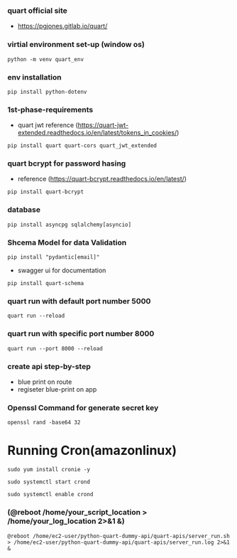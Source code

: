 ### quart official site
- https://pgjones.gitlab.io/quart/

### virtial environment set-up (window os)
```
python -m venv quart_env
```
### env installation
```
pip install python-dotenv
```
### 1st-phase-requirements
- quart jwt reference (https://quart-jwt-extended.readthedocs.io/en/latest/tokens_in_cookies/)
```
pip install quart quart-cors quart_jwt_extended
```

### quart bcrypt for password hasing
- reference (https://quart-bcrypt.readthedocs.io/en/latest/)
```
pip install quart-bcrypt
```
### database
```
pip install asyncpg sqlalchemy[asyncio]
```
### Shcema Model for data Validation
```
pip install "pydantic[email]"
```
- swagger ui for documentation
```
pip install quart-schema
```
### quart run with default port number 5000
```
quart run --reload
```
### quart run with specific port number 8000
```
quart run --port 8000 --reload 
```

### create api step-by-step
- blue print on route
- regiseter blue-print on app

### Openssl Command for generate secret key
``
openssl rand -base64 32
``

# Running Cron(amazonlinux)
```
sudo yum install cronie -y
```
```
sudo systemctl start crond
```
```
sudo systemctl enable crond
```
### (@reboot /home/your_script_location > /home/your_log_location 2>&1 &)
```
@reboot /home/ec2-user/python-quart-dummy-api/quart-apis/server_run.sh > /home/ec2-user/python-quart-dummy-api/quart-apis/server_run.log 2>&1 &
```

